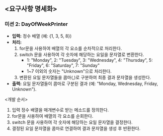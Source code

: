 ## <요구사항 명세화>  
### 미션 2: DayOfWeekPrinter
- **입력:** 정수 배열 (예: {1, 3, 5, 8})
- **처리:**
    1. for문을 사용하여 배열의 각 요소를 순차적으로 처리한다.
    2. switch 문을 사용하여 각 숫자에 해당하는 요일을 문자열로 변환한다.
        - 1: "Monday", 2: "Tuesday", 3: "Wednesday", 4: "Thursday", 5: "Friday", 6: "Saturday", 7: "Sunday"
        - 1~7 이외의 숫자는 "Unknown"으로 처리한다.
    3. 변환된 요일 문자열들을 콤마(,)로 구분하여 최종 결과 문자열을 생성한다.
- **출력:** 요일 문자열들이 콤마로 구분된 결과 (예: "Monday, Wednesday, Friday, Unknown").

<개발 순서>
1. 입력 정수 배열을 매개변수로 받는 메소드를 정의한다.
2. for문을 사용하여 배열의 각 요소를 순회한다.
3. switch 문을 사용하여 각 숫자에 해당하는 요일 문자열을 결정한다.
4. 결정된 요일 문자열을 콤마로 연결하여 결과 문자열을 생성 후 반환한다.